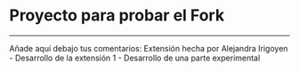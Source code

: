 # Proyecto para probar el Fork

----
Añade aquí debajo tus comentarios:
Extensión hecha por Alejandra Irigoyen - Desarrollo de la extensión 1 - Desarrollo de una parte experimental

<!-- A partir de aquí (esta línea no se muestra) -->
